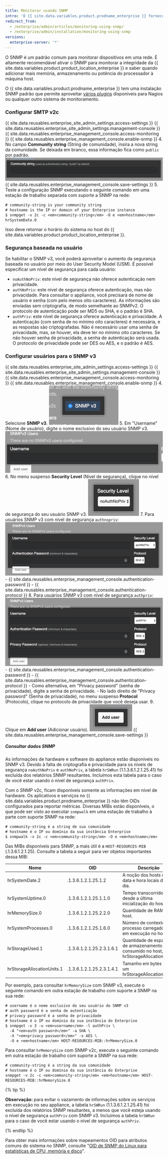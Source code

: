 ```yaml
---
title: Monitorar usando SNMP
intro: 'O {{ site.data.variables.product.prodname_enterprise }} fornece dados sobre o uso de disco, CPU, memória e muito mais no SNMP.'
redirect_from:
  - /enterprise/admin/articles/monitoring-using-snmp/
  - /enterprise/admin/installation/monitoring-using-snmp
versions:
  enterprise-server: '*'
---
```


O SNMP é um padrão comum para monitorar dispositivos em uma rede. É altamente recomendável ativar o SNMP para monitorar a integridade da {{ site.data.variables.product.product_location_enterprise }} e saber quando adicionar mais memória, armazenamento ou potência do processador à máquina host.

O {{ site.data.variables.product.prodname_enterprise }} tem uma instalação SNMP padrão que permite aproveitar [vários plugins](http://www.monitoring-plugins.org/doc/man/check_snmp.html) disponíveis para Nagios ou qualquer outro sistema de monitoramento.

### Configurar SMTP v2c

{{ site.data.reusables.enterprise_site_admin_settings.access-settings }}
{{ site.data.reusables.enterprise_site_admin_settings.management-console }}
{{ site.data.reusables.enterprise_management_console.access-monitoring }}
{{ site.data.reusables.enterprise_management_console.enable-snmp }}
4. No campo **Community string** (String de comunidade), insira a nova string da comunidade. Se deixada em branco, essa informação fica como `public` por padrão. ![Campo para adicionar a string da comunidade](/assets/images/enterprise/management-console/community-string.png)
{{ site.data.reusables.enterprise_management_console.save-settings }}
5. Teste a configuração SNMP executando o seguinte comando em uma estação de trabalho separada com suporte a SNMP na rede:
  ```shell
  # community-string is your community string
  # hostname is the IP or domain of your Enterprise instance
  $ snmpget -v 2c -c <em>community-string</em> -O e <em>hostname</em> hrSystemDate.0
  ```

Isso deve retornar o horário do sistema no host do {{ site.data.variables.product.product_location_enterprise }}.

### Segurança baseada no usuário

Se habilitar o SNMP v3, você poderá aproveitar o aumento da segurança baseada no usuário por meio do User Security Model (USM). É possível especificar um nível de segurança para cada usuário:
- `noAuthNoPriv`: este nível de segurança não oferece autenticação nem privacidade.
- `authNoPriv`: este nível de segurança oferece autenticação, mas não privacidade. Para consultar o appliance, você precisará de nome de usuário e senha (com pelo menos oito caracteres). As informações são enviadas sem criptografia, de modo semelhante ao SNMPv2. O protocolo de autenticação pode ser MD5 ou SHA, e o padrão é SHA.
- `authPriv`: este nível de segurança oferece autenticação e privacidade. A autenticação (com senha de no mínimo oito caracteres) é necessária, e as respostas são criptografadas. Não é necessário usar uma senha de privacidade, mas, se houver, ela deve ter no mínimo oito caracteres. Se não houver senha de privacidade, a senha de autenticação será usada. O protocolo de privacidade pode ser DES ou AES, e o padrão é AES.

### Configurar usuários para o SNMP v3

{{ site.data.reusables.enterprise_site_admin_settings.access-settings }}
{{ site.data.reusables.enterprise_site_admin_settings.management-console }}
{{ site.data.reusables.enterprise_management_console.access-monitoring }}
{{ site.data.reusables.enterprise_management_console.enable-snmp }}
4. Selecione **SNMP v3**. ![Botão para habilitar o SNMP v3](/assets/images/enterprise/management-console/enable-snmpv3.png)
5. Em "Username" (Nome de usuário), digite o nome exclusivo do seu usuário SNMP v3. ![Campo para digitar o nome de usuário SNMP v3](/assets/images/enterprise/management-console/snmpv3-username.png)
6. No menu suspenso **Security Level** (Nível de segurança), clique no nível de segurança do seu usuário SNMP v3. ![Menu suspenso para o nível de segurança do usuário SNMP v3](/assets/images/enterprise/management-console/snmpv3-securitylevel.png)
7. Para usuários SNMP v3 com nível de segurança `authnopriv`: ![Configurações para o nível de segurança authnopriv](/assets/images/enterprise/management-console/snmpv3-authnopriv.png)
    - {{ site.data.reusables.enterprise_management_console.authentication-password }}
    - {{ site.data.reusables.enterprise_management_console.authentication-protocol }}
8. Para usuários SNMP v3 com nível de segurança `authpriv`: ![Configurações para o nível de segurança authpriv](/assets/images/enterprise/management-console/snmpv3-authpriv.png)
    - {{ site.data.reusables.enterprise_management_console.authentication-password }}
    - {{ site.data.reusables.enterprise_management_console.authentication-protocol }}
    - Como alternativa, em "Privacy password" (senha de privacidade), digite a senha de privacidade.
    - No lado direito de "Privacy password" (Senha de privacidade), no menu suspenso **Protocol** (Protocolo), clique no protocolo de privacidade que você deseja usar.
9. Clique em **Add user** (Adicionar usuário). ![Botão para adicionar usuário SNMP v3](/assets/images/enterprise/management-console/snmpv3-adduser.png)
{{ site.data.reusables.enterprise_management_console.save-settings }}

##### Consultar dados SNMP

As informações de hardware e software do appliance estão disponíveis no SNMP v3. Devido à falta de criptografia e privacidade para os níveis de segurança `noAuthNoPriv` e `authNoPriv`, a tabela `hrSWRun` (1.1.3.6.1.2.1.25.41) foi excluída dos relatórios SNMP resultantes. Incluímos esta tabela para o caso de você estar usando o nível de segurança `authPriv`.

Com o SNMP v2c, ficam disponíveis somente as informações em nível de hardware. Os aplicativos e serviços no {{ site.data.variables.product.prodname_enterprise }} não têm OIDs configurados para reportar métricas. Diversas MIBs estão disponíveis, o que pode ser visto ao executar `snmpwalk` em uma estação de trabalho à parte com suporte SNMP na rede:

```shell
# community-string é a string de sua comunidade
# hostname é o IP ou domínio da sua instância Enterprise
$ snmpwalk -v 2c -c <em>community-string</em> -O e <em>hostname</em>
```

Das MIBs disponíveis para SNMP, a mais útil é a `HOST-RESOURCES-MIB` (.1.3.6.1.2.1.25). Consulte a tabela a seguir para ver objetos importantes dessa MIB:

| Nome                       | OID                       | Descrição                                                                             |
| -------------------------- | ------------------------- | ------------------------------------------------------------------------------------- |
| hrSystemDate.2             | .1.3.6.1.2.1.25.1.2       | A noção dos hosts de data e hora locais de um dia.                                    |
| hrSystemUptime.0           | .1.3.6.1.2.1.25.1.1.0     | Tempo transcorrido desde a última inicialização do host.                              |
| hrMemorySize.0             | .1.3.6.1.2.1.25.2.2.0     | Quantidade de RAM no host.                                                            |
| hrSystemProcesses.0        | .1.3.6.1.2.1.25.1.6.0     | Número de contextos de processo carregados ou em execução no host.                    |
| hrStorageUsed.1            | .1.3.6.1.2.1.25.2.3.1.6.1 | Quantidade de espaço de armazenamento consumido no host, em hrStorageAllocationUnits. |
| hrStorageAllocationUnits.1 | .1.3.6.1.2.1.25.2.3.1.4.1 | Tamanho em bytes de um hrStorageAllocationUnit.                                       |

Por exemplo, para consultar `hrMemorySize` com SNMP v3, execute o seguinte comando em outra estação de trabalho com suporte a SNMP na sua rede:
```shell
# username é o nome exclusivo do seu usuário do SNMP v3
# auth password é a senha de autenticação
# privacy password é a senha de privacidade
# hostname é o IP ou domínio da sua instância do Enterprise
$ snmpget -v 3 -u <em>username</em> -l authPriv \
  -A "<em>auth password</em>" -a SHA \
  -X "<em>privacy password</em>" -x AES \
  -O e <em>hostname</em> HOST-RESOURCES-MIB::hrMemorySize.0
```

Para consultar `hrMemorySize` com SNMP v2c, execute o seguinte comando em outra estação de trabalho com suporte a SNMP na sua rede:
```shell
# community-string é a string da sua comunidade
# hostname é o IP ou domínio da sua instância do Enterprise
snmpget -v 2c -c <em>community-string</em> <em>hostname</em> HOST-RESOURCES-MIB::hrMemorySize.0
```

{% tip %}

**Observação:** para evitar o vazamento de informações sobre os serviços em execução no seu appliance, a tabela `hrSWRun` (1.1.3.6.1.2.1.25.41) foi excluída dos relatórios SNMP resultantes, a menos que você esteja usando o nível de segurança `authPriv` com SNMP v3. Incluímos a tabela `hrSWRun` para o caso de você estar usando o nível de segurança `authPriv`.

{% endtip %}

Para obter mais informações sobre mapeamentos OID para atributos comuns do sistema no SNMP, consulte "[OID de SNMP do Linux para estatísticas de CPU, memória e disco](http://www.linux-admins.net/2012/02/linux-snmp-oids-for-cpumemory-and-disk.html)".
